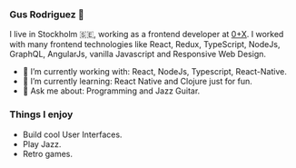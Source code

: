 ### Gus Rodriguez 👋

I live in Stockholm :sweden:, working as a frontend developer at [0+X](https://0x.se). I worked with many frontend technologies like React, Redux, TypeScript, NodeJs, GraphQL, AngularJs, vanilla Javascript and Responsive Web Design. 

- 🔭 I’m currently working with: React, NodeJs, Typescript, React-Native.
- 🌱 I’m currently learning: React Native and Clojure just for fun.
- 💬 Ask me about: Programming and Jazz Guitar.

### Things I enjoy
- Build cool User Interfaces.
- Play Jazz.
- Retro games.
